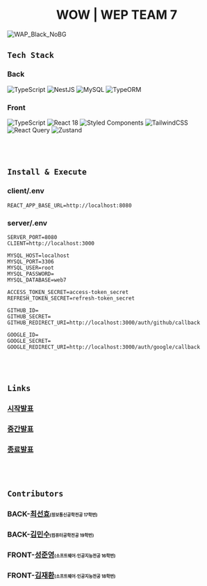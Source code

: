 <h1 align='center'>WOW | WEP TEAM 7</h1>

![WAP_Black_NoBG](https://user-images.githubusercontent.com/75781414/166131265-be8c60b7-aa4f-4b06-bee6-ecb4a4cefccb.png)

## `Tech Stack`

### Back

![TypeScript](https://img.shields.io/badge/typescript-%23007ACC.svg?style=for-the-badge&logo=typescript&logoColor=white)
![NestJS](https://img.shields.io/badge/nestjs-%23E0234E.svg?style=for-the-badge&logo=nestjs&logoColor=white)
![MySQL](https://img.shields.io/badge/mysql-235A97.svg?style=for-the-badge&logo=mysql&logoColor=white)
![TypeORM](https://img.shields.io/badge/typeORM-%2320232a.svg?style=for-the-badge&logo=typeorm&logoColor=%2361DAFB)

### Front

![TypeScript](https://img.shields.io/badge/typescript-%23007ACC.svg?style=for-the-badge&logo=typescript&logoColor=white)
![React 18](https://img.shields.io/badge/react_18-%2320232a.svg?style=for-the-badge&logo=react&logoColor=%2361DAFB)
![Styled Components](https://img.shields.io/badge/styled--components-DB7093?style=for-the-badge&logo=styled-components&logoColor=white)
![TailwindCSS](https://img.shields.io/badge/tailwindcss-%2338B2AC.svg?style=for-the-badge&logo=tailwind-css&logoColor=white)
![React Query](https://img.shields.io/badge/-React%20Query-FF4154?style=for-the-badge&logo=react%20query&logoColor=white)
![Zustand](https://img.shields.io/badge/zustand-%2320232a.svg?style=for-the-badge&logo=zustand&logoColor=%2361DAFB)

<br/><br/>

## `Install & Execute`

### client/.env

```
REACT_APP_BASE_URL=http://localhost:8080
```

### server/.env

```
SERVER_PORT=8080
CLIENT=http://localhost:3000

MYSQL_HOST=localhost
MYSQL_PORT=3306
MYSQL_USER=root
MYSQL_PASSWORD=
MYSQL_DATABASE=web7

ACCESS_TOKEN_SECRET=access-token_secret
REFRESH_TOKEN_SECRET=refresh-token_secret

GITHUB_ID=
GITHUB_SECRET=
GITHUB_REDIRECT_URI=http://localhost:3000/auth/github/callback

GOOGLE_ID=
GOOGLE_SECRET=
GOOGLE_REDIRECT_URI=http://localhost:3000/auth/google/callback
```

<br/><br/>

## `Links`

### [시작발표](https://docs.google.com/presentation/d/11UNfdN_Zp-fdB2hRkDI0qdbfMkyr5wkl/edit?usp=sharing&ouid=109400640189587377184&rtpof=true&sd=true)

### [중간발표]()

### [종료발표]()

<br/><br/>

## `Contributors`

### BACK-[최선효](https://github.com/cornpip)<span style="font-size:60%">(정보통신공학전공 17학번)</small>

### BACK-[김민수](https://github.com/neko113)<span style="font-size:60%">(컴퓨터공학전공 19학번)</small>

### FRONT-[성준영](https://github.com/sjyoung428)<span style="font-size:60%">(소프트웨어·인공지능전공 16학번)</small>

### FRONT-[김재환](https://github.com/jh980608)<span style="font-size:60%">(소프트웨어·인공지능전공 18학번)</span>
